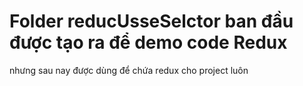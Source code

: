 # Folder reducUsseSelctor ban đầu được tạo ra để demo code Redux

nhưng sau nay được dùng để chứa redux cho project luôn
